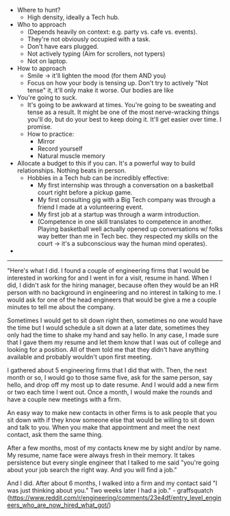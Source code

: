 - Where to hunt?
	- High density, ideally a Tech hub.
- Who to approach
	- (Depends heavily on context: e.g. party vs. cafe vs. events).
	- They're not obviously occupied with a task.
	- Don't have ears plugged. 
	- Not actively typing (Aim for scrollers, not typers)
	- Not on laptop.
- How to approach
	- Smile -> it'll lighten the mood (for them AND you)
	- Focus on how your body is tensing up. Don't try to actively "Not tense" it, it'll only make it worse. Our bodies are like 
- You're going to suck.
	- It's going to be awkward at times. You're going to be sweating and tense as a result. It might be one of the most nerve-wracking things you'll do, but do your best to keep doing it. It'll get easier over time. I promise.
	- How to practice:
		- Mirror
		- Record yourself
		- Natural muscle memory
- Allocate a budget to this if you can. It's a powerful way to build relationships. Nothing beats in person.
	- Hobbies in a Tech hub can be incredibly effective:
		- My first internship was through a conversation on a basketball court right before a pickup game.
		- My first consulting gig with a Big Tech company was through a friend I made at a volunteering event.
		- My first job at a startup was through a warm introduction.
		- (Competence in one skill translates to competence in another. Playing basketball well actually opened up conversations w/ folks way better than me in Tech bec. they respected my skills on the court -> it's a subconscious way the human mind operates).
- 


----
"Here's what I did. I found a couple of engineering firms that I would be interested in working for and I went in for a visit, resume in hand. When I did, I didn't ask for the hiring manager, because often they would be an HR person with no background in engineering and no interest in talking to me. I would ask for one of the head engineers that would be give a me a couple minutes to tell me about the company.

Sometimes I would get to sit down right then, sometimes no one would have the time but I would schedule a sit down at a later date, sometimes they only had the time to shake my hand and say hello. In any case, I made sure that I gave them my resume and let them know that I was out of college and looking for a position. All of them told me that they didn't have anything available and probably wouldn't upon first meeting.

I gathered about 5 engineering firms that I did that with. Then, the next month or so, I would go to those same five, ask for the same person, say hello, and drop off my most up to date resume. And I would add a new firm or two each time I went out. Once a month, I would make the rounds and have a couple new meetings with a firm.

An easy way to make new contacts in other firms is to ask people that you sit down with if they know someone else that would be willing to sit down and talk to you. When you make that appointment and meet the next contact, ask them the same thing.

After a few months, most of my contacts knew me by sight and/or by name. My resume, name face were always fresh in their memory. It takes persistence but every single engineer that I talked to me said "you're going about your job search the right way. And you will find a job."

And I did. After about 6 months, I walked into a firm and my contact said "I was just thinking about you." Two weeks later I had a job." - graffsquatch (https://www.reddit.com/r/engineering/comments/23e4df/entry_level_engineers_who_are_now_hired_what_got/)

